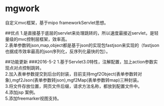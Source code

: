 # mgwork
自定义mvc框架，基于mipo frameworkServlet思想。

##优点
1.是直接基于底层的servlet来处理跳转的，所以速度最接近servlet，是轻量级的mvc控制层框架，效率高。<br/>
2.表单参数转json,map,object都是基于json的实现包fastjson来实现的（fastjson也据成市效率最高的json序列化，反序列化最快的包）。<br/>


##功能更新
###2016-5-2
1.基于Servlet3.0特性，注解配置，加上action参数实现点对点控制跳转。<br/>
2.加入表单参数提交到后台的封装，目前支持mgf2Object(表单参数转对象),mgf2Json(表单参数转json),mgf2Map(表单参数转map)三种封装。<br/>
3.将文件存放位置，网页文件后缀，请求方法名称，都放到配置文件中。<br/>
4.添加jsp 案例。<br/>
5.添加freemarker视图支持。<br/>
